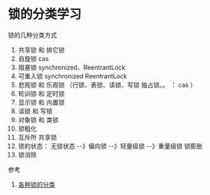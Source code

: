# 锁的分类学习

锁的几种分类方式

1. 共享锁 和 排它锁
2. 自旋锁 cas
3. 阻塞锁 synchronized、ReentrantLock
4. 可重入锁 synchronized ReentrantLock
5. 悲观锁 和 乐观锁 （行锁、表锁、读锁、写锁 独占锁。。 ： cas ）
6. 轮训锁 和 定时锁
7. 显示锁 和 内置锁
8. 读锁 和 写锁
9. 对象锁 和 类锁
10. 锁粗化
11. 互斥所 共享锁
12. 锁的状态： 无锁状态 --》偏向锁 --》轻量级锁 --》重量级锁   锁膨胀
13. 锁消除

参考
1. [各种锁的分类](https://blog.csdn.net/a314773862/article/details/54095819)
